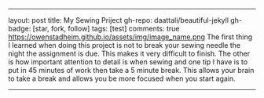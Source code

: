 ---
layout: post
title: My Sewing Priject
gh-repo: daattali/beautiful-jekyll
gh-badge: [star, fork, follow]
tags: [test]
comments: true
https://owenstadheim.github.io/assets/img/image_name.png
The first thing I learned when doing this project is not to break your sewing needle the night the assignment is due. This makes it very difficult to finish. The other is how important attention to detail is when sewing and one tip I have is to put in 45 minutes of work then take a 5 minute break. This allows your brain to take a break and allows you be more focused when you start again. 
****




